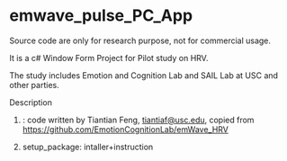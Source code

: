 # emwave_pulse_PC_App

Source code are only for research purpose, not for commercial usage.

It is a c# Window Form Project for Pilot study on HRV. 

The study includes Emotion and Cognition Lab and SAIL Lab at USC and other parties.



Description

1. : code written by Tiantian Feng, tiantiaf@usc.edu, copied from https://github.com/EmotionCognitionLab/emWave_HRV

2. setup_package: intaller+instruction
